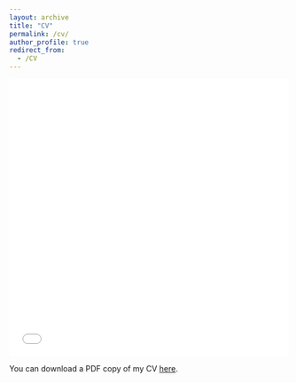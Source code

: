 ```yaml
---
layout: archive
title: "CV"
permalink: /cv/
author_profile: true
redirect_from:
  - /CV
---
```


<iframe src="/files/CMegumi_Kivuva_CV_9_20.pdf" width="100%" height="500" frameborder="no" border="0" marginwidth="0" marginheight="0"></iframe>

You can download a PDF copy of my CV [here](/files/Megumi_Kivuva_CV_9_20.pdf).
